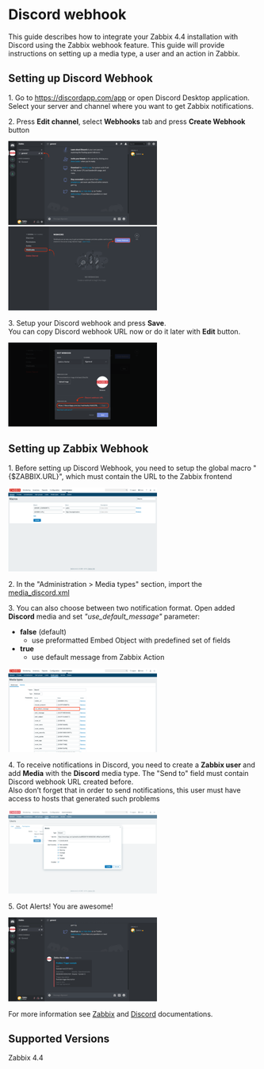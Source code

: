
# Discord webhook

This guide describes how to integrate your Zabbix 4.4 installation with Discord using the Zabbix webhook feature. This guide will provide instructions on setting up a media type, a user and an action in Zabbix. 

## Setting up Discord Webhook

1\. Go to https://discordapp.com/app or open Discord Desktop application. Select your server and channel where you want to get Zabbix notifications. 

2\. Press **Edit channel**, select **Webhooks** tab and press **Create Webhook** button

[![](images/thumb.1.png?raw=true)](images/1.png)
[![](images/thumb.2.png?raw=true)](images/2.png)


3\. Setup your Discord webhook and press **Save**.
<br>You can copy Discord webhook URL now or do it later with **Edit** button. 

[![](images/thumb.3.png?raw=true)](images/3.png)



## Setting up Zabbix Webhook
1\. Before setting up Discord Webhook, you need to setup the global macro "{$ZABBIX.URL}", which must contain the URL to the Zabbix frontend

[![](images/thumb.4.png?raw=true)](images/4.png)

2\. In the "Administration > Media types" section, import the [media_discord.xml](media_discord.xml)

3\. You can also choose between two notification format. Open added **Discord** media and set _"use_default_message"_ parameter:
- **false** (default)
	- use preformatted Embed Object with predefined set of fields
- **true**
	- use default message from Zabbix Action

[![](images/thumb.5.png?raw=true)](images/5.png)

4\. To receive notifications in Discord, you need to create a **Zabbix user** and add **Media** with the **Discord** media type. 
The "Send to" field must contain Discord webhook URL created before.
<br>Also don’t forget that in order to send notifications, this user must have access to hosts that generated such problems

[![](images/thumb.6.png?raw=true)](images/6.png)

5\. Got Alerts! You are awesome!

[![](images/thumb.7.png?raw=true)](images/7.png)

For more information see [Zabbix](https://www.zabbix.com/documentation/current/manual/config/notifications) and [Discord](https://discordapp.com/developers/docs/resources/webhook#execute-webhook) documentations.


## Supported Versions
Zabbix 4.4

